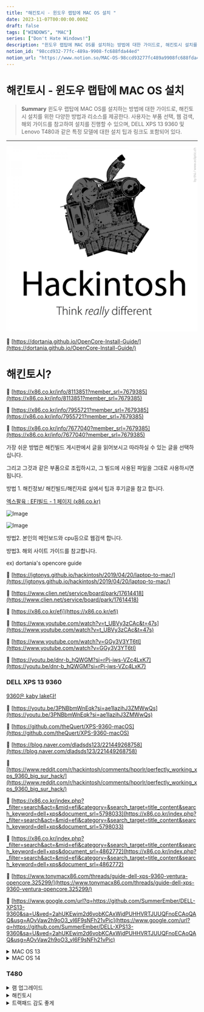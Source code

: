 ```yaml
---
title: "해킨토시 - 윈도우 랩탑에 MAC OS 설치 "
date: 2023-11-07T00:00:00.000Z
draft: false
tags: ["WINDOWS", "MAC"]
series: ["Don't Hate Windows!"]
description: "윈도우 랩탑에 MAC OS를 설치하는 방법에 대한 가이드로, 해킨토시 설치를 위한 다양한 방법과 리소스를 제공한다. 사용자는 부품 선택, 웹 검색, 해외 가이드를 참고하여 설치를 진행할 수 있으며, DELL XPS 13 9360 및 Lenovo T480과 같은 특정 모델에 대한 설치 팁과 링크도 포함되어 있다."
notion_id: "98ccd932-77fc-489a-9908-fc688fda44ed"
notion_url: "https://www.notion.so/MAC-OS-98ccd93277fc489a9908fc688fda44ed"
---
```


# 해킨토시 - 윈도우 랩탑에 MAC OS 설치 

> **Summary**
> 윈도우 랩탑에 MAC OS를 설치하는 방법에 대한 가이드로, 해킨토시 설치를 위한 다양한 방법과 리소스를 제공한다. 사용자는 부품 선택, 웹 검색, 해외 가이드를 참고하여 설치를 진행할 수 있으며, DELL XPS 13 9360 및 Lenovo T480과 같은 특정 모델에 대한 설치 팁과 링크도 포함되어 있다.

---

![Image](image_84cdd5026642.png)

🔗 [https://dortania.github.io/OpenCore-Install-Guide/](https://dortania.github.io/OpenCore-Install-Guide/)

# 해킨토시?

🔗 [https://x86.co.kr/info/8113851?member_srl=7679385](https://x86.co.kr/info/8113851?member_srl=7679385)

🔗 [https://x86.co.kr/info/7955721?member_srl=7679385](https://x86.co.kr/info/7955721?member_srl=7679385)

🔗 [https://x86.co.kr/info/7677040?member_srl=7679385](https://x86.co.kr/info/7677040?member_srl=7679385)

가장 쉬운 방법은 해킨빌드 게시판에서 글을 읽어보시고 따라하실 수 있는 글을 선택하십니다.

그리고 그것과 같은 부품으로 조립하시고, 그 빌드에 사용된 파일을 그대로 사용하시면 됩니다.

방법 1. 해킨정보/ 해킨빌드/해킨자료 실에서 팁과 후기글을 참고 합니다.

[엑스팔육 : EFI빌드 - 1 페이지 (x86.co.kr)](https://x86.co.kr/?_filter=search&act=&vid=&mid=efi&category=&search_target=title_content&search_keyword=a320mh)

![Image](https://x86.co.kr/files/attach/images/223309/406/252/008/581486df461748908388f4400d02ea66.png)

![Image](https://x86.co.kr/files/attach/images/223309/406/252/008/9a1ed70eb239e669b594e52bdb19fa22.png)

방법2. 본인의 메인보드와 cpu등으로 웹검색 합니다.

방법3. 해외 사이트 가이드를 참고합니다.

ex) dortania's opencore guide

🔗 [https://jgtonys.github.io/hackintosh/2019/04/20/laptop-to-mac/](https://jgtonys.github.io/hackintosh/2019/04/20/laptop-to-mac/)

🔗 [https://www.clien.net/service/board/park/17614418](https://www.clien.net/service/board/park/17614418)

🔗 [https://x86.co.kr/efi](https://x86.co.kr/efi)


🔗 [https://www.youtube.com/watch?v=t_UBVy3zCAc&t=47s](https://www.youtube.com/watch?v=t_UBVy3zCAc&t=47s)

🔗 [https://www.youtube.com/watch?v=GGy3V3YT6tI](https://www.youtube.com/watch?v=GGy3V3YT6tI)

🔗 [https://youtu.be/dnr-b_hQWGM?si=rPj-jws-VZc4LxK7](https://youtu.be/dnr-b_hQWGM?si=rPj-jws-VZc4LxK7)

### DELL XPS 13 9360

[9360은 kaby lake다!](https://ark.intel.com/content/www/us/en/ark/products/97540/intel-core-i7-7560u-processor-4m-cache-up-to-3-80-ghz.html)

🔗 [https://youtu.be/3PNBbmWnEqk?si=ae1IazihJ3ZMWwQs](https://youtu.be/3PNBbmWnEqk?si=ae1IazihJ3ZMWwQs)

🔗 [https://github.com/theQuert/XPS-9360-macOS](https://github.com/theQuert/XPS-9360-macOS)

🔗 [https://blog.naver.com/dladsds123/221449268758](https://blog.naver.com/dladsds123/221449268758)

🔗 [https://www.reddit.com/r/hackintosh/comments/hporlr/perfectly_working_xps_9360_big_sur_hack/](https://www.reddit.com/r/hackintosh/comments/hporlr/perfectly_working_xps_9360_big_sur_hack/)

🔗 [https://x86.co.kr/index.php?_filter=search&act=&mid=efi&category=&search_target=title_content&search_keyword=dell+xps&document_srl=5798033](https://x86.co.kr/index.php?_filter=search&act=&mid=efi&category=&search_target=title_content&search_keyword=dell+xps&document_srl=5798033)

🔗 [https://x86.co.kr/index.php?_filter=search&act=&mid=efi&category=&search_target=title_content&search_keyword=dell+xps&document_srl=4862772](https://x86.co.kr/index.php?_filter=search&act=&mid=efi&category=&search_target=title_content&search_keyword=dell+xps&document_srl=4862772)

🔗 [https://www.tonymacx86.com/threads/guide-dell-xps-9360-ventura-opencore.325299/](https://www.tonymacx86.com/threads/guide-dell-xps-9360-ventura-opencore.325299/)

🔗 [https://www.google.com/url?q=https://github.com/SummerEmber/DELL-XPS13-9360&sa=U&ved=2ahUKEwim2d6vobKCAxWjdPUHHVRTJUUQFnoECAoQAQ&usg=AOvVaw2h9oO3_vI6F9sNFh21vPic](https://www.google.com/url?q=https://github.com/SummerEmber/DELL-XPS13-9360&sa=U&ved=2ahUKEwim2d6vobKCAxWjdPUHHVRTJUUQFnoECAoQAQ&usg=AOvVaw2h9oO3_vI6F9sNFh21vPic)


<details>
<summary>MAC OS 13</summary>

🔗 [https://youtu.be/lEBk_i6on2E?si=0uv4qz5Hh72YlidY](https://youtu.be/lEBk_i6on2E?si=0uv4qz5Hh72YlidY)

🔗 [https://www.youtube.com/watch?v=Ybr4tT9rVkg](https://www.youtube.com/watch?v=Ybr4tT9rVkg)

🔗 [https://www.youtube.com/watch?v=r-o6OK8Q9hI](https://www.youtube.com/watch?v=r-o6OK8Q9hI)

</details>

<details>
<summary>MAC OS 14</summary>

🔗 [https://www.youtube.com/watch?v=BRqFtjJY9gU&t=188s](https://www.youtube.com/watch?v=BRqFtjJY9gU&t=188s)

</details>


### T480

<details>
<summary>램 업그레이드</summary>

🔗 [https://www.youtube.com/watch?v=Zcd9qih1120](https://www.youtube.com/watch?v=Zcd9qih1120)

🔗 [https://www.youtube.com/watch?v=sS5BTeHX8r8](https://www.youtube.com/watch?v=sS5BTeHX8r8)

🔗 [https://ko.ifixit.com/Guide/Lenovo+ThinkPad+T480+RAM+Replacement/139943](https://ko.ifixit.com/Guide/Lenovo+ThinkPad+T480+RAM+Replacement/139943)

</details>

<details>
<summary>해킨토시</summary>

🔗 [https://github.com/valnoxy/t480-oc](https://github.com/valnoxy/t480-oc)

![Image](image_81da2e75b9c5.png)

> 💡 **ROM**
> ---
>
> 1C1AC065 26DC
>
>

🔗 [https://www.youtube.com/watch?v=ehuaKpVLwhw](https://www.youtube.com/watch?v=ehuaKpVLwhw)

🔗 [https://www.youtube.com/watch?v=thYDWyJuUq4](https://www.youtube.com/watch?v=thYDWyJuUq4)

🔗 [https://www.youtube.com/watch?v=t_UBVy3zCAc&t=870s](https://www.youtube.com/watch?v=t_UBVy3zCAc&t=870s)


</details>

<details>
<summary>트랙패드 감도 좋게</summary>

🔗 [https://www.youtube.com/watch?v=s5ehk9RletA](https://www.youtube.com/watch?v=s5ehk9RletA)

</details>



